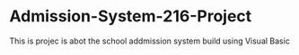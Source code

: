 # Admission-System-216-Project
This is projec is abot the school addmission system build using Visual Basic
